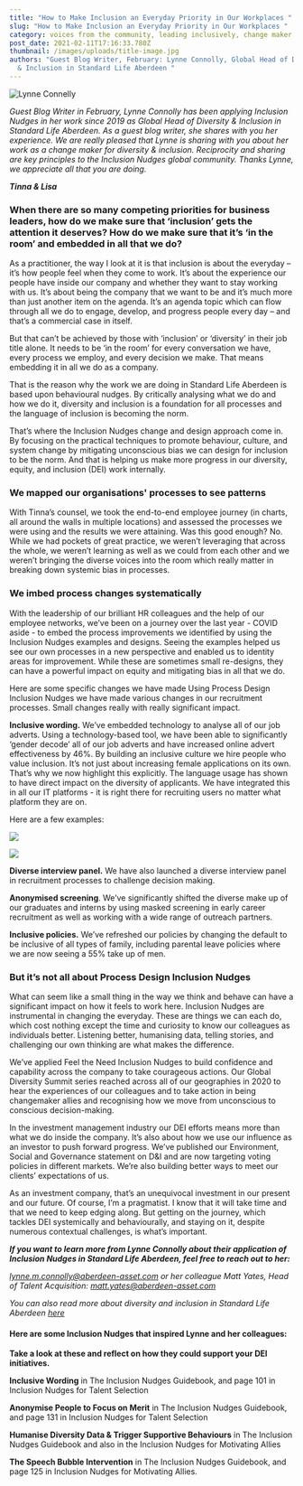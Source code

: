 ```yaml
---
title: "How to Make Inclusion an Everyday Priority in Our Workplaces "
slug: "How to Make Inclusion an Everyday Priority in Our Workplaces "
category: voices from the community, leading inclusively, change maker skills
post_date: 2021-02-11T17:16:33.780Z
thumbnail: /images/uploads/title-image.jpg
authors: "Guest Blog Writer, February: Lynne Connolly, Global Head of Diversity
  & Inclusion in Standard Life Aberdeen "
---
```

![](/images/uploads/lynne-connolly-photo-from-linkedin.jpeg "Lynne Connelly")

*Guest Blog Writer in February, Lynne Connolly has been applying Inclusion Nudges in her work since 2019 as Global Head of Diversity & Inclusion in Standard Life Aberdeen. As a guest blog writer, she shares with you her experience. We are really pleased that Lynne is sharing with you about her work as a change maker for diversity & inclusion. Reciprocity and sharing are key principles to the Inclusion Nudges global community. Thanks Lynne, we appreciate all that you are doing.* 

***Tinna & Lisa***

### **When there are so many competing priorities for business leaders, how do we make sure that ‘inclusion’ gets the attention it deserves? How do we make sure that it’s ‘in the room’ and embedded in all that we do?**

As a practitioner, the way I look at it is that inclusion is about the everyday – it’s how people feel when they come to work. It’s about the experience our people have inside our company and whether they want to stay working with us. It’s about being the company that we want to be and it’s much more than just another item on the agenda. It’s an agenda topic which can flow through all we do to engage, develop, and progress people every day – and that’s a commercial case in itself.

But that can’t be achieved by those with ‘inclusion’ or ‘diversity’ in their job title alone. It needs to be ‘in the room’ for every conversation we have, every process we employ, and every decision we make. That means embedding it in all we do as a company. 

That is the reason why the work we are doing in Standard Life Aberdeen is based upon behavioural nudges. By critically analysing what we do and how we do it, diversity and inclusion is a foundation for all processes and the language of inclusion is becoming the norm. 

That’s where the Inclusion Nudges change and design approach come in. By focusing on the practical techniques to promote behaviour, culture, and system change by mitigating unconscious bias we can design for inclusion to be the norm.  And that is helping us make more progress in our diversity, equity, and inclusion (DEI) work internally. 

### **We mapped our organisations' processes to see patterns**

With Tinna’s counsel, we took the end-to-end employee journey (in charts, all around the walls in multiple locations) and assessed the processes we were using and the results we were attaining. Was this good enough? No. While we had pockets of great practice, we weren’t leveraging that across the whole, we weren’t learning as well as we could from each other and we weren’t bringing the diverse voices into the room which really matter in breaking down systemic bias in processes.

### **We imbed process changes systematically**

With the leadership of our brilliant HR colleagues and the help of our employee networks, we’ve been on a journey over the last year - COVID aside - to embed the process improvements we identified by using the Inclusion Nudges examples and designs. Seeing the examples helped us see our own processes in a new perspective and enabled us to identity areas for improvement. While these are sometimes small re-designs, they can have a powerful impact on equity and mitigating bias in all that we do. 

Here are some specific changes we have made Using Process Design Inclusion Nudges we have made various changes in our recruitment processes. Small changes really with really significant impact. 

**Inclusive wording.** We’ve embedded technology to analyse all of our job adverts. Using a technology-based tool, we have been able to significantly ‘gender decode’ all of our job adverts and have increased online advert effectiveness by 46%. By building an inclusive culture we hire people who value inclusion. It’s not just about increasing female applications on its own. That’s why we now highlight this explicitly. The language usage has shown to have direct impact on the diversity of applicants. We have integrated this in all our IT platforms - it is right there for recruiting users no matter what platform they are on.

Here are a few examples:

![](/images/uploads/picture_wording-2.jpg)

![](/images/uploads/image-wording.jpg)

**Diverse interview panel.** We have also launched a diverse interview panel in recruitment processes to challenge decision making.

**Anonymised screening**. We’ve significantly shifted the diverse make up of our graduates and interns by using masked screening in early career recruitment as well as working with a wide range of outreach partners.

**Inclusive policies.** We’ve refreshed our policies by changing the default to be inclusive of all types of family, including parental leave policies where we are now seeing a 55% take up of men. 

### But it’s not all about Process Design Inclusion Nudges

 What can seem like a small thing in the way we think and behave can have a significant impact on how it feels to work here. Inclusion Nudges are instrumental in changing the everyday. These are things we can each do, which cost nothing except the time and curiosity to know our colleagues as individuals better. Listening better, humanising data, telling stories, and challenging our own thinking are what makes the difference. 

We’ve applied Feel the Need Inclusion Nudges to build confidence and capability across the company to take courageous actions. Our Global Diversity Summit series reached across all of our geographies in 2020 to hear the experiences of our colleagues and to take action in being changemaker allies and recognising how we move from unconscious to conscious decision-making.

In the investment management industry our DEI efforts means more than what we do inside the company. It’s also about how we use our influence as an investor to push forward progress. We’ve published our Environment, Social and Governance statement on D&I and are now targeting voting policies in different markets. We’re also building better ways to meet our clients’ expectations of us.

As an investment company, that’s an unequivocal investment in our present and our future. Of course, I’m a pragmatist. I know that it will take time and that we need to keep edging along. But getting on the journey, which tackles DEI systemically and behaviourally, and staying on it, despite numerous contextual challenges, is what’s important. 

***If you want to learn more from Lynne Connolly about their application of Inclusion Nudges in Standard Life Aberdeen, feel free to reach out to her:*** 

*lynne.m.connolly@aberdeen-asset.com or her colleague Matt Yates, Head of Talent Acquisition: matt.yates@aberdeen-asset.com*

*You can also read more about diversity and inclusion in Standard Life Aberdeen [here](https://www.standardlifeaberdeen.com/en/careers/diversity-and-inclusion)* 

#### **Here are some Inclusion Nudges that inspired Lynne and her colleagues:**

**Take a look at these and reflect on how they could support your DEI initiatives.**

**Inclusive Wording** in The Inclusion Nudges Guidebook, and page 101 in Inclusion Nudges for Talent Selection

**Anonymise People to Focus on Merit** in The Inclusion Nudges Guidebook, and page 131 in Inclusion Nudges for Talent Selection

**Humanise Diversity Data & Trigger Supportive Behaviours** in The Inclusion Nudges Guidebook and also in the Inclusion Nudges for Motivating Allies

**The Speech Bubble Intervention** in The Inclusion Nudges Guidebook, and page 125 in Inclusion Nudges for Motivating Allies.
